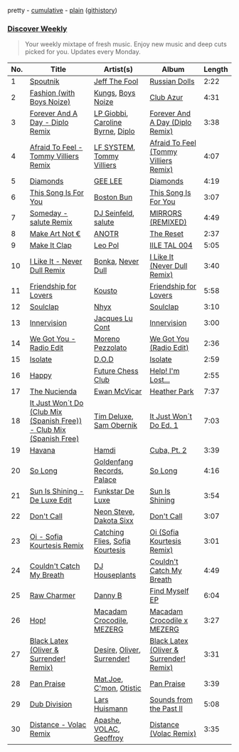 pretty - [cumulative](/playlists/cumulative/Discover%20Weekly.md) - [plain](/playlists/plain/37i9dQZEVXcERLiUqU2pJX) ([githistory](https://github.githistory.xyz/vitokorn/spotify-playlist-archive/blob/master/playlists/plain/37i9dQZEVXcERLiUqU2pJX))

### [Discover Weekly](https://open.spotify.com/playlist/37i9dQZEVXcERLiUqU2pJX)

> Your weekly mixtape of fresh music. Enjoy new music and deep cuts picked for you. Updates every Monday.

| No. | Title | Artist(s) | Album | Length |
|---|---|---|---|---|
| 1 | [Spoutnik](https://open.spotify.com/track/6xckDFCQfgPGX6hD0Wysuy) | [Jeff The Fool](https://open.spotify.com/artist/6ecEpamJKkgb4604pUpCTp) | [Russian Dolls](https://open.spotify.com/album/6n13SJdYvdWtDwsqnPmHgE) | 2:22 |
| 2 | [Fashion (with Boys Noize)](https://open.spotify.com/track/7E5YYuHcdlIIGMqkOBiBh0) | [Kungs](https://open.spotify.com/artist/7keGfmQR4X5w0two1xKZ7d), [Boys Noize](https://open.spotify.com/artist/62k5LKMhymqlDNo2DWOvvv) | [Club Azur](https://open.spotify.com/album/1F27jLhFpbPMTB8DY15nTK) | 4:31 |
| 3 | [Forever And A Day - Diplo Remix](https://open.spotify.com/track/5ozhK7GvUKSNSr1LrclYM2) | [LP Giobbi](https://open.spotify.com/artist/3oKnyRhYWzNsTiss5n4Z1J), [Caroline Byrne](https://open.spotify.com/artist/2tVd9Bpt5Li9UsmKwhJ1nG), [Diplo](https://open.spotify.com/artist/5fMUXHkw8R8eOP2RNVYEZX) | [Forever And A Day (Diplo Remix)](https://open.spotify.com/album/119iHl8DWQZweWR0vPEscK) | 3:38 |
| 4 | [Afraid To Feel - Tommy Villiers Remix](https://open.spotify.com/track/6Cvbs7XJarU3nXkkLhospI) | [LF SYSTEM](https://open.spotify.com/artist/0HxX6imltnNXJyQhu4nsiO), [Tommy Villiers](https://open.spotify.com/artist/4M4KGWKy7pSQ5HaJNCutBN) | [Afraid To Feel (Tommy Villiers Remix)](https://open.spotify.com/album/08NDR0N9zbF4wxZij8Hi8x) | 4:07 |
| 5 | [Diamonds](https://open.spotify.com/track/64PQLlMFToAaxqhfkhEtYb) | [GEE LEE](https://open.spotify.com/artist/77uLXqHKG5n6UYMUr0b0e5) | [Diamonds](https://open.spotify.com/album/7jx6Efq56rBahjAho7Sj2F) | 4:19 |
| 6 | [This Song Is For You](https://open.spotify.com/track/2DjMbyQPCf1OnCBD2j0LTN) | [Boston Bun](https://open.spotify.com/artist/1Na1sVrGWKwAigaW7a6hi5) | [This Song Is For You](https://open.spotify.com/album/2Y3Mb9PfK8NZOedygg4LVu) | 3:07 |
| 7 | [Someday - salute Remix](https://open.spotify.com/track/0cVdMdtrHdCuHQBWjzvQed) | [DJ Seinfeld](https://open.spotify.com/artist/37YzpfBeFju8QRZ3g0Ha1Q), [salute](https://open.spotify.com/artist/1np8xozf7ATJZDi9JX8Dx5) | [MIRRORS (REMIXED)](https://open.spotify.com/album/3vd7dqateXRTskHSU2CT0v) | 4:49 |
| 8 | [Make Art Not €](https://open.spotify.com/track/3Zw9U06bZ7k5F01FtSvqPQ) | [ANOTR](https://open.spotify.com/artist/4p5WgeiPSPpqPDs7T6OkWf) | [The Reset](https://open.spotify.com/album/3fML4TbrK7NADHtkf4RmTo) | 2:37 |
| 9 | [Make It Clap](https://open.spotify.com/track/70H1GmPqtgYiU24fTRZ628) | [Leo Pol](https://open.spotify.com/artist/2PBE0KQEqT34oYjjFyI9Mz) | [IILE TAL 004](https://open.spotify.com/album/2qRbsxT5mOl6WdpZvqz86k) | 5:05 |
| 10 | [I Like It - Never Dull Remix](https://open.spotify.com/track/3t6SBSYpaqb6cO62IXffjt) | [Bonka](https://open.spotify.com/artist/3HIgSx8t7957kFVbwGrSRF), [Never Dull](https://open.spotify.com/artist/2u3rmzZC0psTER2sDfUebm) | [I Like It (Never Dull Remix)](https://open.spotify.com/album/7xdK9lKZyBLR1x6B5i2aK6) | 3:40 |
| 11 | [Friendship for Lovers](https://open.spotify.com/track/00PNMvsHYB0ses2bkriba5) | [Kousto](https://open.spotify.com/artist/3gGlHMXpaoeZ1FWV5kbUi2) | [Friendship for Lovers](https://open.spotify.com/album/7CPW4LEak5Su85RcAL6jtC) | 5:58 |
| 12 | [Soulclap](https://open.spotify.com/track/2lun60VOJcIR6zK7G789HD) | [Nhyx](https://open.spotify.com/artist/15hYbx7vg01TZFFgipPAHm) | [Soulclap](https://open.spotify.com/album/7dUgDXmIosvDLiiHl1UtpJ) | 3:10 |
| 13 | [Innervision](https://open.spotify.com/track/0jseLFYTtQ86JoTAQBlU2T) | [Jacques Lu Cont](https://open.spotify.com/artist/4SINYGzldpKMExpCjseS9o) | [Innervision](https://open.spotify.com/album/0c1IjRlbbLHHzCuha28nKw) | 3:00 |
| 14 | [We Got You - Radio Edit](https://open.spotify.com/track/3rj1Jzxc3xzXqgw1f0iUZT) | [Moreno Pezzolato](https://open.spotify.com/artist/4T7wlRMvx47eHo5z78A5tQ) | [We Got You (Radio Edit)](https://open.spotify.com/album/4JpRPalVAaQ3egnzQfGNJY) | 2:36 |
| 15 | [Isolate](https://open.spotify.com/track/5rh2zHFAI1ebnAmO3FfbaB) | [D.O.D](https://open.spotify.com/artist/0Cs47vvRsPgEfliBU9KDiB) | [Isolate](https://open.spotify.com/album/57o4JHBGDgsGvTyBjqIDbk) | 2:59 |
| 16 | [Happy](https://open.spotify.com/track/7arEqLvEPdAQ3yjEGgMBZt) | [Future Chess Club](https://open.spotify.com/artist/3qhz6nnUi7DZZAEwcGKtGW) | [Help! I'm Lost...](https://open.spotify.com/album/2Wphh77GlQ14bQqBjQn0Gw) | 2:55 |
| 17 | [The Nucienda](https://open.spotify.com/track/60p7HxQTWiQOFTNXFazCG8) | [Ewan McVicar](https://open.spotify.com/artist/4d2NUjh9ZrzG1ZZdhpSDKH) | [Heather Park](https://open.spotify.com/album/1VKmlsq627xxebmf53jHME) | 7:37 |
| 18 | [It Just Won´t Do (Club Mix (Spanish Free)) - Club Mix (Spanish Free)](https://open.spotify.com/track/1SikpyiVukuJKAXo0QsrGA) | [Tim Deluxe](https://open.spotify.com/artist/7mEVrXcsq3PjsKT3BXnhp0), [Sam Obernik](https://open.spotify.com/artist/0ZHSfpEoLBzYzQXYEhWSvJ) | [It Just Won´t Do Ed. 1](https://open.spotify.com/album/4Km3u1ySpCJ1kRbNZowZiB) | 7:03 |
| 19 | [Havana](https://open.spotify.com/track/6tiFTvxMBwUN9Vl97okFKa) | [Hamdi](https://open.spotify.com/artist/7vvicoei9BbKpZix8qSeLg) | [Cuba, Pt. 2](https://open.spotify.com/album/724YMkXdEw85ucTESqmO1b) | 3:39 |
| 20 | [So Long](https://open.spotify.com/track/3mlr9gufRsTxu7W8DOSeAw) | [Goldenfang Records](https://open.spotify.com/artist/2BCisS6HpeaUdYCtsaGSPf), [Palace](https://open.spotify.com/artist/2DoktKkX7hq3BHK1RqQ11z) | [So Long](https://open.spotify.com/album/5eHozGD9p2pXjCYk3lcCd5) | 4:16 |
| 21 | [Sun Is Shining - De Luxe Edit](https://open.spotify.com/track/191pedh6UUixkUtcNg21Fg) | [Funkstar De Luxe](https://open.spotify.com/artist/1R5R9EyBe8MxRuD3BIXaV2) | [Sun Is Shining](https://open.spotify.com/album/4Fp0CHvRckkCTNH63ppxG7) | 3:54 |
| 22 | [Don't Call](https://open.spotify.com/track/5v8Gce3zzKorqTnldjxB7G) | [Neon Steve](https://open.spotify.com/artist/1CNO980Lk9CaBWBnM1MZXi), [Dakota Sixx](https://open.spotify.com/artist/7iQk9br3iolo3loTQzVJP7) | [Don't Call](https://open.spotify.com/album/1pWkxotHE68RtGLnZOzROH) | 3:07 |
| 23 | [Oi - Sofia Kourtesis Remix](https://open.spotify.com/track/6KebNoEtQ4ZYiea7S4m00h) | [Catching Flies](https://open.spotify.com/artist/4zAOqBfNLyWFvj1e3yvypJ), [Sofia Kourtesis](https://open.spotify.com/artist/7wXTWO45lqpUejDkike0Gf) | [Oi (Sofia Kourtesis Remix)](https://open.spotify.com/album/46tOcV48XPP42wkr7pwYsy) | 3:01 |
| 24 | [Couldn't Catch My Breath](https://open.spotify.com/track/0A8BwD0Ir75VxOXbdKQsyE) | [DJ Houseplants](https://open.spotify.com/artist/6JOgBnpRnqCzo1fydzhjXu) | [Couldn't Catch My Breath](https://open.spotify.com/album/5pBvTtnCuoxinNx0SFDJYK) | 4:49 |
| 25 | [Raw Charmer](https://open.spotify.com/track/6lS2kTYNUCVwOsyBAIUq3s) | [Danny B](https://open.spotify.com/artist/1tTPp6zfAgJuXzLG7okW3B) | [Find Myself EP](https://open.spotify.com/album/5Gc6QWBtKKNUpLObp9Rq6b) | 6:04 |
| 26 | [Hop!](https://open.spotify.com/track/6pCKFijzp8hk1horNtz2Hs) | [Macadam Crocodile](https://open.spotify.com/artist/2GVOp47xQ4z3ASdqsmCMoX), [MEZERG](https://open.spotify.com/artist/7G9gz8bsP8VM5CMFTSBvNe) | [Macadam Crocodile x MEZERG](https://open.spotify.com/album/2BUZDfbENEiaEErRWdqNkT) | 3:27 |
| 27 | [Black Latex (Oliver & Surrender! Remix)](https://open.spotify.com/track/3diGG54GtKUwWYmqs6T03M) | [Desire](https://open.spotify.com/artist/2OuSnRT9BKAvFuw0yoTim0), [Oliver](https://open.spotify.com/artist/0NDElNqwGRCmsYIQFapp6K), [Surrender!](https://open.spotify.com/artist/39r5z7iq3gPgCGDKvkGdyk) | [Black Latex (Oliver & Surrender! Remix)](https://open.spotify.com/album/3t2K0xivi3FeVLo90KuJeB) | 3:31 |
| 28 | [Pan Praise](https://open.spotify.com/track/5q4w3k1G7KsfvcIpy4bTIy) | [Mat.Joe](https://open.spotify.com/artist/38jpuy3yt3QIxQ8Fn1HTeJ), [C'mon](https://open.spotify.com/artist/6x4QkA6MiOZx0uWMOa8394), [Otistic](https://open.spotify.com/artist/6i6sCJwxvOeJWWivhbaRUd) | [Pan Praise](https://open.spotify.com/album/7wsoc61gQw7IyJ5pDTG026) | 3:39 |
| 29 | [Dub Division](https://open.spotify.com/track/1BnRCSfdg1rTiprkCPmpX7) | [Lars Huismann](https://open.spotify.com/artist/50lWJNqkiXbArrMgzeBBr9) | [Sounds from the Past II](https://open.spotify.com/album/7sm1AcgNwhlaF7mN0VyD72) | 5:08 |
| 30 | [Distance - Volac Remix](https://open.spotify.com/track/42BdPV3FB2HVsvdokaIDJt) | [Apashe](https://open.spotify.com/artist/1fd3fmwlhrDl2U5wbbPQYN), [VOLAC](https://open.spotify.com/artist/4Nl6PVYLwbCFfr3UqQlFtE), [Geoffroy](https://open.spotify.com/artist/0VzoflxRgSVEWHYmCbMOJJ) | [Distance (Volac Remix)](https://open.spotify.com/album/4DV2LgtYZbumkW6ifBZkzh) | 3:35 |